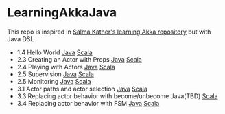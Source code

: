 # LearningAkkaJava
This repo is inspired in [Salma Kather's learning Akka repository](https://github.com/SalmaKhater/Learning-Akka) but with Java DSL


*  1.4 Hello World [Java](hello-akka)  [Scala](https://github.com/SalmaKhater/Learning-Akka/tree/master/hello-akka)
*  2.3 Creating an Actor with Props [Java](playing-with-actors/src/main/java/ActorCreation.java) [Scala](https://github.com/SalmaKhater/Learning-Akka/blob/master/playing-with-actors/src/main/scala/ActorCreation.scala)
*  2.4 Playing with Actors [Java](playing-with-actors/src/main/java/TalkToActor.java) [Scala](https://github.com/SalmaKhater/Learning-Akka/blob/master/playing-with-actors/src/main/scala/TalkToActor.scala)
*  2.5 Supervision [Java](playing-with-actors/src/main/java/Supervision.java) [Scala](https://github.com/SalmaKhater/Learning-Akka/blob/master/playing-with-actors/src/main/scala/Supervision.scala)
*  2.5 Monitoring [Java](playing-with-actors/src/main/java/Monitoring.java) [Scala](https://github.com/SalmaKhater/Learning-Akka/blob/master/playing-with-actors/src/main/scala/Monitoring.scala)
*  3.1 Actor paths and actor selection [Java](actor-paths/src/main/java/) [Scala](https://github.com/SalmaKhater/Learning-Akka/blob/master/actor-paths/src/main/scala/)
*  3.3 Replacing actor behavior with become/unbecome Java(TBD) [Scala](https://github.com/SalmaKhater/Learning-Akka/blob/master/hotswap-behavior/src/main/scala/Become.scala)
*  3.4 Replacing actor behavior with FSM [Java](hotswap-behavior/src/main/java/FSM.java) [Scala](https://github.com/SalmaKhater/Learning-Akka/blob/master/hotswap-behavior/src/main/scala/FSM.scala)



